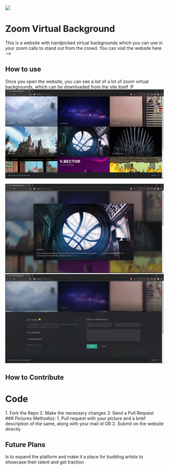 <img src ="#" allign="centre">

# Zoom Virtual Background

This is a website with handpicked virtual backgrounds which you can use in your zoom calls to stand out from the crowd. You can visit the website here -->

## How to use

Once you open the website, you can see a list of a lot of zoom virtual backgrounds, which can be downloaded from the site itself :P
<img src="/images/Website1.jpg">

<img src="/images/Website2.jpg">

<img src="/images/Website3.jpg">

## How to Contribute 
<div>
    <h1>Code</h1> 
    1. Fork the Repo
    2. Make the necessary changes 
    3. Send a Pull Request
</div>
### Pictures
Method(s):
1. Pull request with your picture and a brief description of the same, along with your mail id
   OR
2. Submit on the website directly 
   
## Future Plans

Is to expand the platform and make it a place for budding artists to showcase their talent and get traction